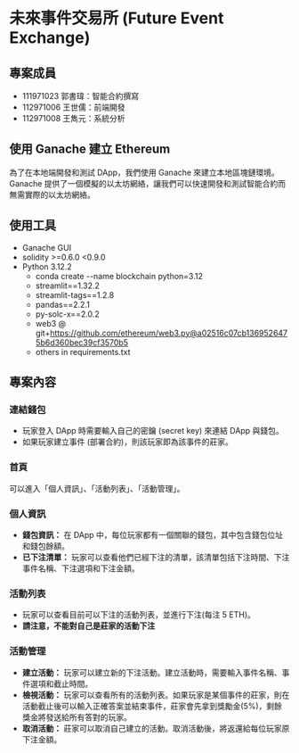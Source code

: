 # 未來事件交易所 (Future Event Exchange)

## 專案成員
- 111971023 郭書瑋：智能合約撰寫
- 112971006 王世儒：前端開發
- 112971008 王雋元：系統分析

## 使用 Ganache 建立 Ethereum
為了在本地端開發和測試 DApp，我們使用 Ganache 來建立本地區塊鏈環境。Ganache 提供了一個模擬的以太坊網絡，讓我們可以快速開發和測試智能合約而無需實際的以太坊網絡。

## 使用工具
- Ganache GUI
- solidity >=0.6.0 <0.9.0
- Python 3.12.2
  - conda create --name blockchain python=3.12
  - streamlit==1.32.2
  - streamlit-tags==1.2.8
  - pandas==2.2.1
  - py-solc-x==2.0.2
  - web3 @ git+https://github.com/ethereum/web3.py@a02516c07cb1369526475b6d360bec39cf3570b5
  - others in requirements.txt

## 專案內容

### 連結錢包
- 玩家登入 DApp 時需要輸入自己的密鑰 (secret key) 來連結 DApp 與錢包。
- 如果玩家建立事件 (部署合約)，則該玩家即為該事件的莊家。

### 首頁
可以進入「個人資訊」、「活動列表」、「活動管理」。

### 個人資訊
- **錢包資訊：** 在 DApp 中，每位玩家都有一個關聯的錢包，其中包含錢包位址和錢包餘額。
- **已下注清單：** 玩家可以查看他們已經下注的清單，該清單包括下注時間、下注事件名稱、下注選項和下注金額。

### 活動列表
- 玩家可以查看目前可以下注的活動列表，並進行下注(每注 5 ETH)。
- **請注意，不能對自己是莊家的活動下注**

### 活動管理
- **建立活動：** 玩家可以建立新的下注活動。建立活動時，需要輸入事件名稱、事件選項和截止時間。
- **檢視活動：** 玩家可以查看所有的活動列表。如果玩家是某個事件的莊家，則在活動截止後可以輸入正確答案並結束事件，莊家會先拿到獎勵金(5%)，剩餘獎金將發送給所有答對的玩家。
- **取消活動：** 莊家可以取消自己建立的活動。取消活動後，將返還給每位玩家原下注金額。
